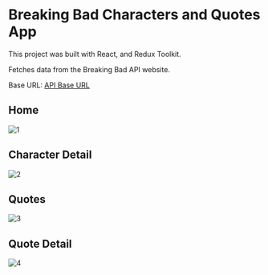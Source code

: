 # Breaking Bad Characters and Quotes App

This project was built with React, and Redux Toolkit.

Fetches data from the Breaking Bad API website.

Base URL: [API Base URL](https://www.breakingbadapi.com/api/)

## Home 
![1](https://user-images.githubusercontent.com/91543268/161056242-5fa018be-f23a-4cd7-969f-631c628875cc.png)

## Character Detail
![2](https://user-images.githubusercontent.com/91543268/161056314-f890fd08-3b66-4eb5-9bd5-cd75ec7badf1.png)

## Quotes
![3](https://user-images.githubusercontent.com/91543268/161056386-5be0eb96-1a91-401e-a834-c85bbf135941.png)

## Quote Detail
![4](https://user-images.githubusercontent.com/91543268/161056450-c7ca1804-75f0-4918-a720-c8e536d88fd1.png)
